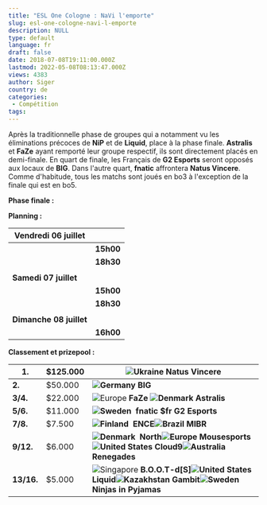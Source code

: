 ```yaml
---
title: "ESL One Cologne : NaVi l'emporte"
slug: esl-one-cologne-navi-l-emporte
description: NULL
type: default
language: fr
draft: false
date: 2018-07-08T19:11:00.000Z
lastmod: 2022-05-08T08:13:47.000Z
views: 4383
author: Siger
country: de
categories:
 - Compétition
tags:
---
```

Après la traditionnelle phase de groupes qui a notamment vu les éliminations précoces de **NiP** et de **Liquid**, place à la phase finale. **Astralis** et **FaZe** ayant remporté leur groupe respectif, ils sont directement placés en demi-finale. En quart de finale, les Français de **G2 Esports** seront opposés aux locaux de **BIG**. Dans l'autre quart, **fnatic** affrontera **Natus Vincere**. Comme d'habitude, tous les matchs sont joués en bo3 à l'exception de la finale qui est en bo5.

**Phase finale :**

**Planning :**

| **Vendredi 06 juillet** |                                                                                                          |
| ----------------------- | -------------------------------------------------------------------------------------------------------- |
| | **15h00**             | ![Sweden](/images/countries/se.svg)⁠ **fnatic vs![Ukraine](/images/countries/ua.svg)⁠ Natus Vincere**    |
| | **18h30**             | ![France](/images/countries/fr.svg)⁠ **G2 Esports vs ![Germany](/images/countries/de.svg)⁠ BIG**         |
| |                       |                                                                                                          |
| **Samedi 07 juillet**   |                                                                                                          |
| | **15h00**             | ![Denmark](/images/countries/dk.svg)⁠ **Astralis vs![Ukraine](/images/countries/ua.svg)⁠ Natus Vincere** |
| | **18h30**             | ![Europe](/images/countries/eu.svg)⁠ **FaZevs![Germany](/images/countries/de.svg)⁠ BIG**                 |
| |                       |                                                                                                          |
| **Dimanche 08 juillet** |                                                                                                          |
| | **16h00**             | ****![Ukraine](/images/countries/ua.svg)⁠ Natus Vincere vs![Germany](/images/countries/de.svg)⁠ BIG**    |

  
**Classement et prizepool :**

| **1.**     | $125.000 | **![Ukraine](/images/countries/ua.svg)⁠ Natus Vincere**                                                                                                                                                           |
| ---------- | -------- | ----------------------------------------------------------------------------------------------------------------------------------------------------------------------------------------------------------------- |
| **2.**     | $50.000  | **![Germany](/images/countries/de.svg)⁠ BIG**                                                                                                                                                                     |
| **3/4.**   | $22.000  | ![Europe](/images/countries/eu.svg)⁠ **FaZe** **![Denmark](/images/countries/dk.svg)⁠ Astralis**                                                                                                                  |
| **5/6.**   | $11.000  | **![Sweden](/images/countries/se.svg)** **⁠ fnatic** **$fr⁠ G2 Esports**                                                                                                                                          |
| **7/8.**   | $7.500   | **![Finland](/images/countries/fi.svg)** **⁠ ENCE![Brazil](/images/countries/br.svg)⁠ MIBR**                                                                                                                      |
| **9/12.**  | $6.000   | **![Denmark](/images/countries/dk.svg)** **⁠ North![Europe](/images/countries/eu.svg)⁠ Mousesports![United States](/images/countries/us.svg)⁠ Cloud9![Australia](/images/countries/au.svg)⁠ Renegades**           |
| **13/16.** | $5.000   | ![Singapore](/images/countries/sg.svg)⁠ **B.O.O.T-d\[S\]![United States](/images/countries/us.svg)⁠ Liquid![Kazakhstan](/images/countries/kz.svg)⁠ Gambit![Sweden](/images/countries/se.svg)⁠ Ninjas in Pyjamas** |

  
